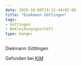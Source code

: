 ```yaml
---
date: 2020-10-09T19:12:44+02:00
title: "Diekmann Göttingen"
tags:
- Göttingen
- Bekleidungsgeschäft
type: hanger
---
```

Diekmann Göttingen

<div class="source">Gefunden bei <a href="https://www.neue-arbeit-brockensammlung.de/geschaefte/zweigstelle-kim/">KiM</a></div>
